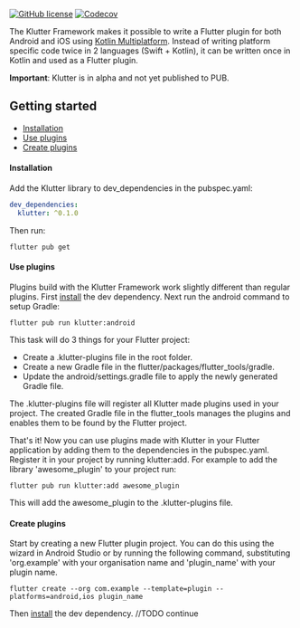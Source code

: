 [![GitHub license](https://img.shields.io/github/license/buijs-dev/klutter-dart?style=for-the-badge)](https://github.com/buijs-dev/klutter-dart/blob/main/LICENSE)
[![Codecov](https://img.shields.io/codecov/c/github/buijs-dev/klutter-dart?style=for-the-badge)](https://app.codecov.io/gh/buijs-dev/klutter-dart)

The Klutter Framework makes it possible to write a Flutter plugin for both Android and iOS using [Kotlin Multiplatform](https://kotlinlang.org/docs/multiplatform.html).
Instead of writing platform specific code twice in 2 languages (Swift + Kotlin), it can be written
once in Kotlin and used as a Flutter plugin.

<B>Important</B>: Klutter is in alpha and not yet published to PUB.

## Getting started
- [Installation](#Installation)
- [Use plugins](#Use%20plugins)
- [Create plugins](#Create%20plugins)

#### Installation
Add the Klutter library to dev_dependencies in the pubspec.yaml:

```yaml
dev_dependencies:
  klutter: ^0.1.0
```

Then run:

```shell
flutter pub get
```

#### Use plugins
Plugins build with the Klutter Framework work slightly different than regular plugins.
First [install](#Installation) the dev dependency. Next run the android command to setup Gradle:

```shell
flutter pub run klutter:android
```

This task will do 3 things for your Flutter project:
- Create a .klutter-plugins file in the root folder.
- Create a new Gradle file in the flutter/packages/flutter_tools/gradle.
- Update the android/settings.gradle file to apply the newly generated Gradle file.

The .klutter-plugins file will register all Klutter made plugins used in your project.
The created Gradle file in the flutter_tools manages the plugins and enables them to
be found by the Flutter project.

That's it! Now you can use plugins made with Klutter in your Flutter application by 
adding them to the dependencies in the pubspec.yaml. Register it in your project
by running klutter:add. For example to add the library 'awesome_plugin' to your project
run:

```shell
flutter pub run klutter:add awesome_plugin  
```

This will add the awesome_plugin to the .klutter-plugins file.

#### Create plugins
Start by creating a new Flutter plugin project. You can do this using the wizard in Android Studio 
or by running the following command, substituting 'org.example' with your organisation name and
'plugin_name' with your plugin name.

```shell
flutter create --org com.example --template=plugin --platforms=android,ios plugin_name
```

Then [install](#Installation) the dev dependency. 
//TODO continue